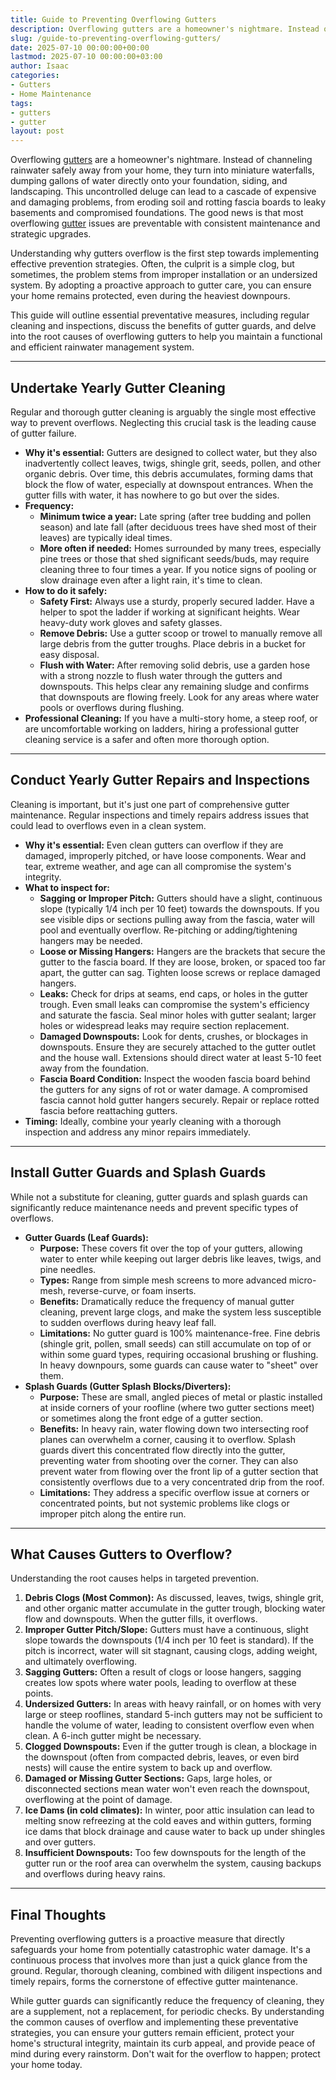 ```yaml
---
title: Guide to Preventing Overflowing Gutters
description: Overflowing gutters are a homeowner's nightmare. Instead of channeling rainwater safely away from your home, they turn into miniature waterfalls, dumping...
slug: /guide-to-preventing-overflowing-gutters/
date: 2025-07-10 00:00:00+00:00
lastmod: 2025-07-10 00:00:00+03:00
author: Isaac
categories:
- Gutters
- Home Maintenance
tags:
- gutters
- gutter
layout: post
---
```

Overflowing [gutters](https://pestpolicy.com/all-american-gutters-reviews/) are a homeowner's nightmare. Instead of channeling rainwater safely away from your home, they turn into miniature waterfalls, dumping gallons of water directly onto your foundation, siding, and landscaping. This uncontrolled deluge can lead to a cascade of expensive and damaging problems, from eroding soil and rotting fascia boards to leaky basements and compromised foundations. The good news is that most overflowing [gutter](https://pestpolicy.com/are-gutters-necessary/) issues are preventable with consistent maintenance and strategic upgrades.

Understanding why gutters overflow is the first step towards implementing effective prevention strategies. Often, the culprit is a simple clog, but sometimes, the problem stems from improper installation or an undersized system. By adopting a proactive approach to gutter care, you can ensure your home remains protected, even during the heaviest downpours.

This guide will outline essential preventative measures, including regular cleaning and inspections, discuss the benefits of gutter guards, and delve into the root causes of overflowing gutters to help you maintain a functional and efficient rainwater management system.

---

## Undertake Yearly Gutter Cleaning

Regular and thorough gutter cleaning is arguably the single most effective way to prevent overflows. Neglecting this crucial task is the leading cause of gutter failure.

* **Why it's essential:** Gutters are designed to collect water, but they also inadvertently collect leaves, twigs, shingle grit, seeds, pollen, and other organic debris. Over time, this debris accumulates, forming dams that block the flow of water, especially at downspout entrances. When the gutter fills with water, it has nowhere to go but over the sides.
* **Frequency:**
    * **Minimum twice a year:** Late spring (after tree budding and pollen season) and late fall (after deciduous trees have shed most of their leaves) are typically ideal times.
    * **More often if needed:** Homes surrounded by many trees, especially pine trees or those that shed significant seeds/buds, may require cleaning three to four times a year. If you notice signs of pooling or slow drainage even after a light rain, it's time to clean.
* **How to do it safely:**
    * **Safety First:** Always use a sturdy, properly secured ladder. Have a helper to spot the ladder if working at significant heights. Wear heavy-duty work gloves and safety glasses.
    * **Remove Debris:** Use a gutter scoop or trowel to manually remove all large debris from the gutter troughs. Place debris in a bucket for easy disposal.
    * **Flush with Water:** After removing solid debris, use a garden hose with a strong nozzle to flush water through the gutters and downspouts. This helps clear any remaining sludge and confirms that downspouts are flowing freely. Look for any areas where water pools or overflows during flushing.
* **Professional Cleaning:** If you have a multi-story home, a steep roof, or are uncomfortable working on ladders, hiring a professional gutter cleaning service is a safer and often more thorough option.

---

## Conduct Yearly Gutter Repairs and Inspections

Cleaning is important, but it's just one part of comprehensive gutter maintenance. Regular inspections and timely repairs address issues that could lead to overflows even in a clean system.

* **Why it's essential:** Even clean gutters can overflow if they are damaged, improperly pitched, or have loose components. Wear and tear, extreme weather, and age can all compromise the system's integrity.
* **What to inspect for:**
    * **Sagging or Improper Pitch:** Gutters should have a slight, continuous slope (typically 1/4 inch per 10 feet) towards the downspouts. If you see visible dips or sections pulling away from the fascia, water will pool and eventually overflow. Re-pitching or adding/tightening hangers may be needed.
    * **Loose or Missing Hangers:** Hangers are the brackets that secure the gutter to the fascia board. If they are loose, broken, or spaced too far apart, the gutter can sag. Tighten loose screws or replace damaged hangers.
    * **Leaks:** Check for drips at seams, end caps, or holes in the gutter trough. Even small leaks can compromise the system's efficiency and saturate the fascia. Seal minor holes with gutter sealant; larger holes or widespread leaks may require section replacement.
    * **Damaged Downspouts:** Look for dents, crushes, or blockages in downspouts. Ensure they are securely attached to the gutter outlet and the house wall. Extensions should direct water at least 5-10 feet away from the foundation.
    * **Fascia Board Condition:** Inspect the wooden fascia board behind the gutters for any signs of rot or water damage. A compromised fascia cannot hold gutter hangers securely. Repair or replace rotted fascia before reattaching gutters.
* **Timing:** Ideally, combine your yearly cleaning with a thorough inspection and address any minor repairs immediately.

---

## Install Gutter Guards and Splash Guards

While not a substitute for cleaning, gutter guards and splash guards can significantly reduce maintenance needs and prevent specific types of overflows.

* **Gutter Guards (Leaf Guards):**
    * **Purpose:** These covers fit over the top of your gutters, allowing water to enter while keeping out larger debris like leaves, twigs, and pine needles.
    * **Types:** Range from simple mesh screens to more advanced micro-mesh, reverse-curve, or foam inserts.
    * **Benefits:** Dramatically reduce the frequency of manual gutter cleaning, prevent large clogs, and make the system less susceptible to sudden overflows during heavy leaf fall.
    * **Limitations:** No gutter guard is 100% maintenance-free. Fine debris (shingle grit, pollen, small seeds) can still accumulate on top of or within some guard types, requiring occasional brushing or flushing. In heavy downpours, some guards can cause water to "sheet" over them.
* **Splash Guards (Gutter Splash Blocks/Diverters):**
    * **Purpose:** These are small, angled pieces of metal or plastic installed at inside corners of your roofline (where two gutter sections meet) or sometimes along the front edge of a gutter section.
    * **Benefits:** In heavy rain, water flowing down two intersecting roof planes can overwhelm a corner, causing it to overflow. Splash guards divert this concentrated flow directly into the gutter, preventing water from shooting over the corner. They can also prevent water from flowing over the front lip of a gutter section that consistently overflows due to a very concentrated drip from the roof.
    * **Limitations:** They address a specific overflow issue at corners or concentrated points, but not systemic problems like clogs or improper pitch along the entire run.

---

## What Causes Gutters to Overflow?

Understanding the root causes helps in targeted prevention.

1.  **Debris Clogs (Most Common):** As discussed, leaves, twigs, shingle grit, and other organic matter accumulate in the gutter trough, blocking water flow and downspouts. When the gutter fills, it overflows.
2.  **Improper Gutter Pitch/Slope:** Gutters must have a continuous, slight slope towards the downspouts (1/4 inch per 10 feet is standard). If the pitch is incorrect, water will sit stagnant, causing clogs, adding weight, and ultimately overflowing.
3.  **Sagging Gutters:** Often a result of clogs or loose hangers, sagging creates low spots where water pools, leading to overflow at these points.
4.  **Undersized Gutters:** In areas with heavy rainfall, or on homes with very large or steep rooflines, standard 5-inch gutters may not be sufficient to handle the volume of water, leading to consistent overflow even when clean. A 6-inch gutter might be necessary.
5.  **Clogged Downspouts:** Even if the gutter trough is clean, a blockage in the downspout (often from compacted debris, leaves, or even bird nests) will cause the entire system to back up and overflow.
6.  **Damaged or Missing Gutter Sections:** Gaps, large holes, or disconnected sections mean water won't even reach the downspout, overflowing at the point of damage.
7.  **Ice Dams (in cold climates):** In winter, poor attic insulation can lead to melting snow refreezing at the cold eaves and within gutters, forming ice dams that block drainage and cause water to back up under shingles and over gutters.
8.  **Insufficient Downspouts:** Too few downspouts for the length of the gutter run or the roof area can overwhelm the system, causing backups and overflows during heavy rains.

---

## Final Thoughts

Preventing overflowing gutters is a proactive measure that directly safeguards your home from potentially catastrophic water damage. It's a continuous process that involves more than just a quick glance from the ground. Regular, thorough cleaning, combined with diligent inspections and timely repairs, forms the cornerstone of effective gutter maintenance.

While gutter guards can significantly reduce the frequency of cleaning, they are a supplement, not a replacement, for periodic checks. By understanding the common causes of overflow and implementing these preventative strategies, you can ensure your gutters remain efficient, protect your home's structural integrity, maintain its curb appeal, and provide peace of mind during every rainstorm. Don't wait for the overflow to happen; protect your home today.